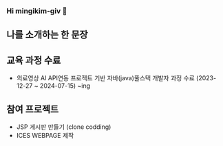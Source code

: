 ### Hi mingikim-giv 👋

## 나를 소개하는 한 문장

## 교육 과정 수료
* 의료영상 AI API연동 프로젝트 기반 자바(java)풀스택 개발자 과정 수료 (2023-12-27 ~ 2024-07-15)  ~ing

## 참여 프로젝트
* JSP 게시판 만들기 (clone codding)
* ICES WEBPAGE 제작

